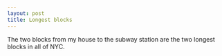 ```yaml
---
layout: post
title: Longest blocks
---
```


The two blocks from my house to the subway station are the two longest blocks in all of NYC.